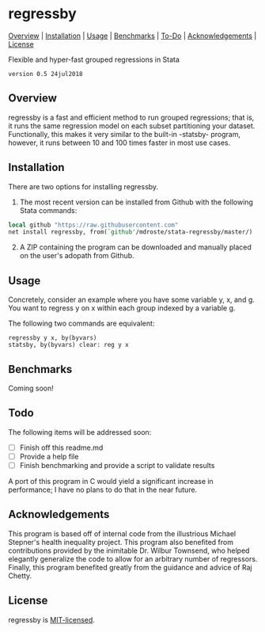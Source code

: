 
regressby
=================================

[Overview](#overview)
| [Installation](#installation)
| [Usage](#usage)
| [Benchmarks](#benchmarks)
| [To-Do](#todo)
| [Acknowledgements](#acknowledgements)
| [License](#license)

Flexible and hyper-fast grouped regressions in Stata

`version 0.5 24jul2018`


Overview
---------------------------------

regressby is a fast and efficient method to run grouped regressions; that is, it runs the same regression model on each subset partitioning your dataset. Functionally, this makes it very similar to the built-in -statsby- program, however, it runs between 10 and 100 times faster in most use cases. 


Installation
---------------------------------

There are two options for installing regressby.

1. The most recent version can be installed from Github with the following Stata commands:

```stata
local github "https://raw.githubusercontent.com"
net install regressby, from(`github'/mdroste/stata-regressby/master/)
```

2. A ZIP containing the program can be downloaded and manually placed on the user's adopath from Github.


Usage
---------------------------------

Concretely, consider an example where you have some variable y, x, and g. You want to regress y on x within each group indexed by a variable g.

The following two commands are equivalent:

``` 
regressby y x, by(byvars)
statsby, by(byvars) clear: reg y x	
```



Benchmarks
---------------------------------

Coming soon!
  
Todo
---------------------------------

The following items will be addressed soon:

- [ ] Finish off this readme.md
- [ ] Provide a help file
- [ ] Finish benchmarking and provide a script to validate results

A port of this program in C would yield a significant increase in performance; I have no plans to do that in the near future.


Acknowledgements
---------------------------------

This program is based off of internal code from the illustrious Michael Stepner's health inequality project. This program also benefited from contributions provided by the inimitable Dr. Wilbur Townsend, who helped elegantly generalize the code to allow for an arbitrary number of regressors. Finally, this program benefited greatly from the guidance and advice of Raj Chetty.


License
---------------------------------

regressby is [MIT-licensed](https://github.com/mdroste/stata-regressby/blob/master/LICENSE).

